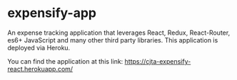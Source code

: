 # expensify-app
An expense tracking application that leverages React, Redux, React-Router, es6+ JavaScript and many other third party libraries. This application is deployed via Heroku.

You can find the application at this link: https://cjta-expensify-react.herokuapp.com/
